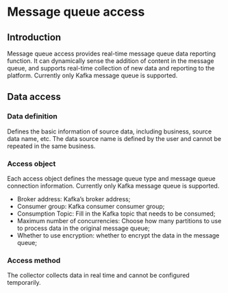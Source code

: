 # Message queue access

## Introduction

Message queue access provides real-time message queue data reporting function. It can dynamically sense the addition of content in the message queue, and supports real-time collection of new data and reporting to the platform. Currently only Kafka message queue is supported.

## Data access

### Data definition

Defines the basic information of source data, including business, source data name, etc. The data source name is defined by the user and cannot be repeated in the same business.

### Access object

Each access object defines the message queue type and message queue connection information. Currently only Kafka message queue is supported.

* Broker address: Kafka’s broker address;
* Consumer group: Kafka consumer consumer group;
* Consumption Topic: Fill in the Kafka topic that needs to be consumed;
* Maximum number of concurrencies: Choose how many partitions to use to process data in the original message queue;
* Whether to use encryption: whether to encrypt the data in the message queue;


### Access method

The collector collects data in real time and cannot be configured temporarily.


